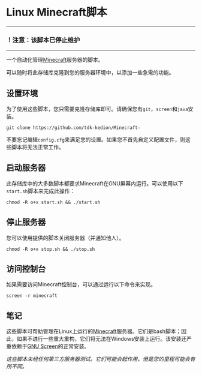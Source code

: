 # Linux Minecraft脚本

------

### ！注意：该脚本已停止维护

------

一个自动化管理[Minecraft](http://www.minecraft.net/)服务器的脚本。

可以随时将此存储库克隆到您的服务器环境中，以添加一些急需的功能。

## 设置环境

为了使用这些脚本，您只需要克隆存储库即可。请确保您有`git`，`screen`和`java`安装。

```
git clone https://github.com/tdk-kedion/Minecraft-
```

不要忘记编辑`config.cfg`来满足您的设置。如果您不首先自定义配置文件，则这些脚本将无法正常工作。

## 启动服务器

此存储库中的大多数脚本都要求Minecraft在GNU屏幕内运行。可以使用以下`start.sh`脚本来完成此操作：

```
chmod -R o+x start.sh && ./start.sh
```

## 停止服务器

您可以使用提供的脚本关闭服务器（并通知他人）。

```
chmod -R o+x stop.sh && ./stop.sh
```

## 访问控制台

如果需要访问Minecraft控制台，可以通过运行以下命令来实现。

```
screen -r minecraft
```

## 笔记

这些脚本可帮助管理在Linux上运行的[Minecraft](http://www.minecraft.net/)服务器。它们是bash脚本；因此，如果不进行一些重大重构，它们将无法在Windows安装上运行。该安装还严重依赖于[GNU Screen](http://www.gnu.org/software/screen/)的正常安装。

*这些脚本未经任何第三方服务器测试。它们可能会起作用，但是您的里程可能会有所不同。*
